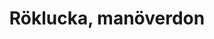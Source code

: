 ---
title: 'Röklucka, manöverdon'
symbol_image: '/images/symbols/insats/32.svg'
weight: 32
card: true
card_color: 'bg-symbol-red'
---